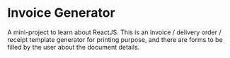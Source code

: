 # Invoice Generator

A mini-project to learn about ReactJS. This is an invoice / delivery order / receipt template generator for printing purpose, and there are forms to be filled by the user about the document details.
